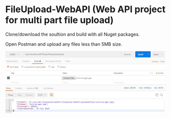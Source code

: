 # FileUpload-WebAPI (Web API project for multi part file upload)

Clone/download the soultion and build with all Nuget packages.

Open Postman and upload any files less than 5MB size.

![](images/uploadfile-postman.JPG)
